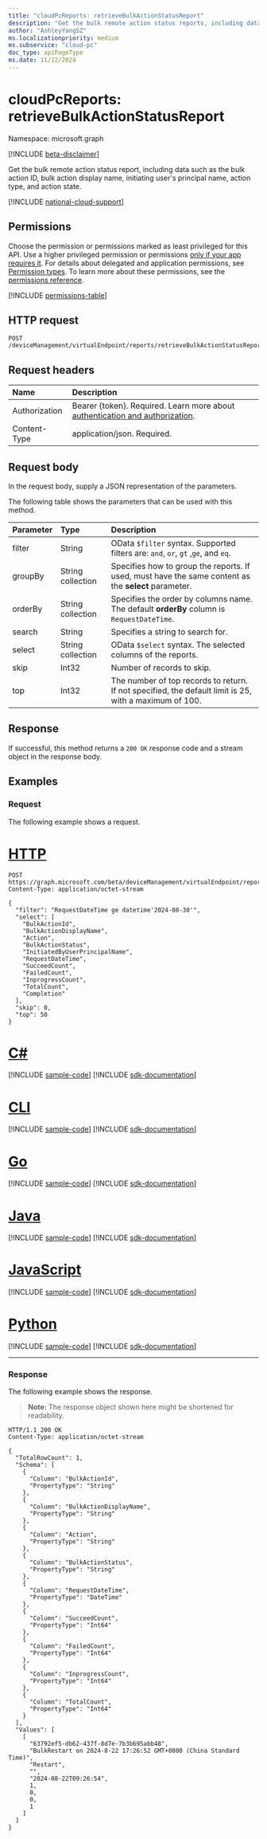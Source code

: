 ```yaml
---
title: "cloudPcReports: retrieveBulkActionStatusReport"
description: "Get the bulk remote action status reports, including data such as the bulk action ID, bulk action display name, initiating user's principal name, action type, and action state."
author: "AshleyYangSZ"
ms.localizationpriority: medium
ms.subservice: "cloud-pc"
doc_type: apiPageType
ms.date: 11/12/2024
---
```


# cloudPcReports: retrieveBulkActionStatusReport

Namespace: microsoft.graph

[!INCLUDE [beta-disclaimer](../../includes/beta-disclaimer.md)]

Get the bulk remote action status report, including data such as the bulk action ID, bulk action display name, initiating user's principal name, action type, and action state.

[!INCLUDE [national-cloud-support](../../includes/global-us.md)]

## Permissions

Choose the permission or permissions marked as least privileged for this API. Use a higher privileged permission or permissions [only if your app requires it](/graph/permissions-overview#best-practices-for-using-microsoft-graph-permissions). For details about delegated and application permissions, see [Permission types](/graph/permissions-overview#permission-types). To learn more about these permissions, see the [permissions reference](/graph/permissions-reference).

<!-- { "blockType": "permissions", "name": "cloudpcreports_retrieveBulkActionStatusReport" } -->
[!INCLUDE [permissions-table](../includes/permissions/cloudpcreports-retrievebulkactionstatusreport-permissions.md)]


## HTTP request

<!-- {
  "blockType": "ignored"
}
-->
``` http
POST /deviceManagement/virtualEndpoint/reports/retrieveBulkActionStatusReport
```

## Request headers

|Name|Description|
|:---|:---|
|Authorization|Bearer {token}. Required. Learn more about [authentication and authorization](/graph/auth/auth-concepts).|
|Content-Type|application/json. Required.|

## Request body

In the request body, supply a JSON representation of the parameters.

The following table shows the parameters that can be used with this method.

| Parameter | Type              | Description                                                                                            |
|:----------|:------------------|:-------------------------------------------------------------------------------------------------------|
| filter    | String            | OData `$filter` syntax. Supported filters are: `and`, `or`, `gt` ,`ge`, and `eq`.                      |
| groupBy   | String collection | Specifies how to group the reports. If used, must have the same content as the **select** parameter.   |
| orderBy   | String collection | Specifies the order by columns name. The default **orderBy** column is `RequestDateTime`.              |
| search    | String            | Specifies a string to search for.                                                                      |
| select    | String collection | OData `$select` syntax. The selected columns of the reports.                                           |
| skip      | Int32             | Number of records to skip.                                                                             |
| top       | Int32             | The number of top records to return. If not specified, the default limit is 25, with a maximum of 100. |

## Response

If successful, this method returns a `200 OK` response code and a stream object in the response body.

## Examples

### Request

The following example shows a request.

# [HTTP](#tab/http)
<!-- {
  "blockType": "request",
  "name": "cloudpcreports.retrieveBulkActionStatusReport"
}
-->
``` http
POST https://graph.microsoft.com/beta/deviceManagement/virtualEndpoint/reports/retrieveBulkActionStatusReport
Content-Type: application/octet-stream

{
  "filter": "RequestDateTime ge datetime'2024-08-30'",
  "select": [
    "BulkActionId",
    "BulkActionDisplayName",
    "Action",
    "BulkActionStatus",
    "InitiatedByUserPrincipalName",
    "RequestDateTime",
    "SucceedCount",
    "FailedCount",
    "InprogressCount",
    "TotalCount",
    "Completion"
  ],
  "skip": 0,
  "top": 50
}
```

# [C#](#tab/csharp)
[!INCLUDE [sample-code](../includes/snippets/csharp/cloudpcreportsretrievebulkactionstatusreport-csharp-snippets.md)]
[!INCLUDE [sdk-documentation](../includes/snippets/snippets-sdk-documentation-link.md)]

# [CLI](#tab/cli)
[!INCLUDE [sample-code](../includes/snippets/cli/cloudpcreportsretrievebulkactionstatusreport-cli-snippets.md)]
[!INCLUDE [sdk-documentation](../includes/snippets/snippets-sdk-documentation-link.md)]

# [Go](#tab/go)
[!INCLUDE [sample-code](../includes/snippets/go/cloudpcreportsretrievebulkactionstatusreport-go-snippets.md)]
[!INCLUDE [sdk-documentation](../includes/snippets/snippets-sdk-documentation-link.md)]

# [Java](#tab/java)
[!INCLUDE [sample-code](../includes/snippets/java/cloudpcreportsretrievebulkactionstatusreport-java-snippets.md)]
[!INCLUDE [sdk-documentation](../includes/snippets/snippets-sdk-documentation-link.md)]

# [JavaScript](#tab/javascript)
[!INCLUDE [sample-code](../includes/snippets/javascript/cloudpcreportsretrievebulkactionstatusreport-javascript-snippets.md)]
[!INCLUDE [sdk-documentation](../includes/snippets/snippets-sdk-documentation-link.md)]

# [Python](#tab/python)
[!INCLUDE [sample-code](../includes/snippets/python/cloudpcreportsretrievebulkactionstatusreport-python-snippets.md)]
[!INCLUDE [sdk-documentation](../includes/snippets/snippets-sdk-documentation-link.md)]

---

### Response

The following example shows the response.

>**Note:** The response object shown here might be shortened for readability.

<!-- {
  "blockType": "response",
  "truncated": true,
  "@odata.type": "Edm.Stream"
}
-->
``` http
HTTP/1.1 200 OK
Content-Type: application/octet-stream

{
  "TotalRowCount": 1,
  "Schema": [
    {
      "Column": "BulkActionId",
      "PropertyType": "String"
    },
    {
      "Column": "BulkActionDisplayName",
      "PropertyType": "String"
    },
    {
      "Column": "Action",
      "PropertyType": "String"
    },
    {
      "Column": "BulkActionStatus",
      "PropertyType": "String"
    },
    {
      "Column": "RequestDateTime",
      "PropertyType": "DateTime"
    },
    {
      "Column": "SucceedCount",
      "PropertyType": "Int64"
    },
    {
      "Column": "FailedCount",
      "PropertyType": "Int64"
    },
    {
      "Column": "InprogressCount",
      "PropertyType": "Int64"
    },
    {
      "Column": "TotalCount",
      "PropertyType": "Int64"
    }
  ],
  "Values": [
    [
      "63792ef5-db62-437f-8d7e-7b3b695abb48",
      "BulkRestart on 2024-8-22 17:26:52 GMT+0800 (China Standard Time)",
      "Restart",
      "",
      "2024-08-22T09:26:54",
      1,
      0,
      0,
      1
    ]
  ]
}
```

